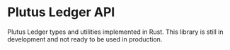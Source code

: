 # Plutus Ledger API

Plutus Ledger types and utilities implemented in Rust.
This library is still in development and not ready to be used in production.
